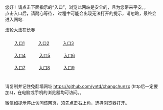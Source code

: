 您好！请点击下面指示的“入口”，浏览此网站是安全的，且为您带来平安。。 <br/>
点击入口后，请耐心等待， 过程中可能会出现无法打开的提示，请忽略，最终会进入网站. </br>

法轮大法在长春<br/>
<div style="padding:10px"><a style="margin:20px" target="_blank" href="https://d3rhq0vtdpeyus.cloudfront.net/2Qpsp?lftkixl" id="ccLink1" rel="nofollow">入口1</a> <a target="_blank" style="margin:20px" href="https://d33pg82y95zvvc.cloudfront.net/2Qpsp?eahmjzg" id="ccLink2" rel="nofollow">入口2</a> <a style="margin:20px" target="_blank" href="https://d1t72bssjfzqf8.cloudfront.net/2Qpsp?iatrcxly" id="ccLink3" rel="nofollow">入口3</a></div>

<div style="padding:10px" ><a style="margin:20px" target="_blank" href="https://d3rhq0vtdpeyus.cloudfront.net/2Qpsp?lftkixl" id="ccLink4" rel="nofollow">入口4</a> <a style="margin:20px" href="https://d33pg82y95zvvc.cloudfront.net/2Qpsp?eahmjzg" target="_blank" id="ccLink5" rel="nofollow">入口5</a> <a style="margin:20px" href="https://d1t72bssjfzqf8.cloudfront.net/2Qpsp?iatrcxly" target="_blank" id="ccLink6" rel="nofollow">入口6</a></div>

<div style="padding:10px"><a style="margin:20px" target="_blank" href="https://d3rhq0vtdpeyus.cloudfront.net/2Qpsp?lftkixl" id="ccLink7" rel="nofollow">入口7</a> <a style="margin:20px" href="https://d33pg82y95zvvc.cloudfront.net/2Qpsp?eahmjzg" target="_blank" id="ccLink8" rel="nofollow">入口8</a> <a style="margin:20px" target="_blank" href="https://d1t72bssjfzqf8.cloudfront.net/2Qpsp?iatrcxly" id="ccLink9" rel="nofollow">入口9</a></div>

<br/>



请复制并记住免翻墙网址 https://github.com/yntd/changchunzx (http后一定要加s)，在电脑或手机的浏览器均可访问。。<br/>

微信如提示停止访问该网页，须先点击右上角，选择浏览器打开。

